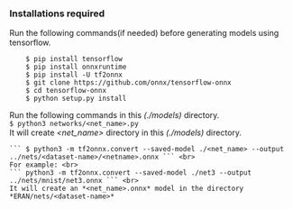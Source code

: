 ### Installations required

Run the following commands(if needed) before generating models using tensorflow.<br>
```
	$ pip install tensorflow
	$ pip install onnxruntime
	$ pip install -U tf2onnx
	$ git clone https://github.com/onnx/tensorflow-onnx
	$ cd tensorflow-onnx
	$ python setup.py install
```

Run the following commands in this *(./models)* directory.<br>
	``` $ python3 networks/<net_name>.py ``` <br>
	It will create *<net_name>* directory in this *(./models)* directory.<br>

	``` $ python3 -m tf2onnx.convert --saved-model ./<net_name> --output ../nets/<dataset-name>/<netname>.onnx ``` <br>
	For example: <br>
	``` python3 -m tf2onnx.convert --saved-model ./net3 --output ../nets/mnist/net3.onnx ``` <br>
	It will create an *<net_name>.onnx* model in the directory *ERAN/nets/<dataset-name>*
